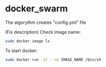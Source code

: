 # docker_swarm

The algorythm creates "config.yml" file


(Fix description)
Check image name:
```bash
sudo docker image ls
```
To start docker:
```bash
sudo docker run -it --rm IMAGE_NAME /bin/sh
```
